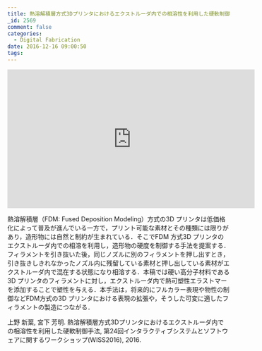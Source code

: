 ```yaml
---
title: 熱溶解積層方式3Dプリンタにおけるエクストルーダ内での相溶性を利用した硬軟制御手法
_id: 2569
comment: false
categories:
  - Digital Fabrication
date: 2016-12-16 09:00:50
tags:
---
```



<iframe width="560" height="315" src="https://www.youtube.com/embed/1SkuxwYAKQY" frameborder="0" allowfullscreen></iframe>


<!--more-->

熱溶解積層（FDM: Fused Deposition Modeling）方式の3D プリンタは低価格化によって普及が進んでいる一方で，プリント可能な素材とその種類には限りがあり，造形物には自然と制約が生まれている．そこでFDM 方式3D プリンタのエクストルーダ内での相溶を利用し，造形物の硬度を制御する手法を提案する．フィラメントを引き抜いた後，同じノズルに別のフィラメントを押し出すとき，引き抜きしきれなかったノズル内に残留している素材と押し出している素材がエクストルーダ内で混在する状態になり相溶する．本稿では硬い高分子材料である3D プリンタのフィラメントに対し，エクストルーダ内で熱可塑性エラストマーを添加することで塑性を与える．本手法は，将来的にフルカラー表現や物性の制御などFDM方式の3D プリンタにおける表現の拡張や，そうした可変に適したフィラメントの製造につながる．

上野 新葉, 宮下 芳明. 熱溶解積層方式3Dプリンタにおけるエクストルーダ内での相溶性を利用した硬軟制御手法, 第24回インタラクティブシステムとソフトウェアに関するワークショップ(WISS2016), 2016.
